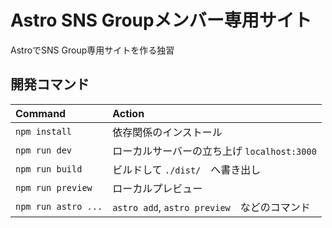 # Astro SNS Groupメンバー専用サイト
AstroでSNS Group専用サイトを作る独習

## 開発コマンド

| Command                | Action                                             |
| :--------------------- | :------------------------------------------------- |
| `npm install`          | 依存関係のインストール                                 |
| `npm run dev`          | ローカルサーバーの立ち上げ `localhost:3000`        |
| `npm run build`        | ビルドして `./dist/`　へ書き出し            |
| `npm run preview`      | ローカルプレビュー       |
| `npm run astro ...`    | `astro add`, `astro preview`　などのコマンド |     |